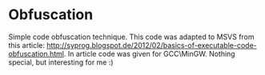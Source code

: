 Obfuscation
===========

Simple code obfuscation technique. This code was adapted to MSVS from this article: http://syprog.blogspot.de/2012/02/basics-of-executable-code-obfuscation.html. In article code was given for GCC\MinGW. Nothing special, but interesting for me :)